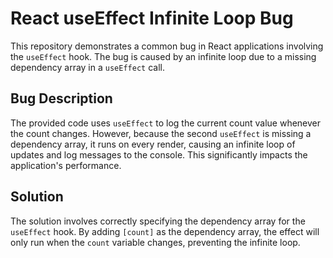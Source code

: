 # React useEffect Infinite Loop Bug

This repository demonstrates a common bug in React applications involving the `useEffect` hook.  The bug is caused by an infinite loop due to a missing dependency array in a `useEffect` call.

## Bug Description
The provided code uses `useEffect` to log the current count value whenever the count changes.  However, because the second `useEffect` is missing a dependency array, it runs on every render, causing an infinite loop of updates and log messages to the console.  This significantly impacts the application's performance.

## Solution
The solution involves correctly specifying the dependency array for the `useEffect` hook. By adding `[count]` as the dependency array, the effect will only run when the `count` variable changes, preventing the infinite loop.